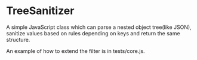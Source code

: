 # TreeSanitizer
A simple JavaScript class which can parse a nested object tree(like JSON), sanitize values based on rules depending on keys and return the same structure.

An example of how to extend the filter is in tests/core.js.
